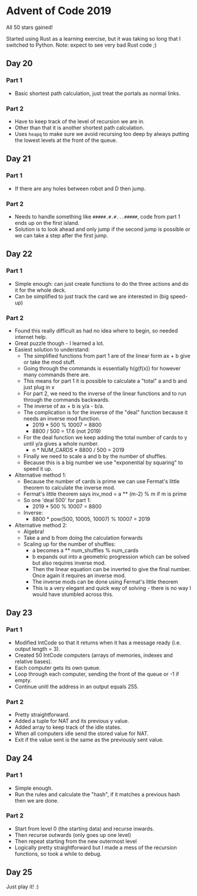 # Advent of Code 2019

All 50 stars gained!

Started using Rust as a learning exercise, but it was taking so long that I switched to Python.
Note: expect to see very bad Rust code ;)

## Day 20
### Part 1
* Basic shortest path calculation, just treat the portals as normal links.
### Part 2
* Have to keep track of the level of recursion we are in.
* Other than that it is another shortest path calculation.
* Uses `heapq` to make sure we avoid recursing too deep by always putting the lowest levels at the front of the queue.

## Day 21
### Part 1
* If there are any holes between robot and D then jump.
### Part 2
* Needs to handle something like `#####.#.#...#####`, code from part 1 ends up on the first island.
* Solution is to look ahead and only jump if the second jump is possible or we can take a step after the first jump.

## Day 22
### Part 1
* Simple enough: can just create functions to do the three actions and do it for the whole deck.
* Can be simplified to just track the card we are interested in (big speed-up)
### Part 2
* Found this really difficult as had no idea where to begin, so needed internet help. 
* Great puzzle though - I learned a lot.
* Easiest solution to understand:
    * The simplified functions from part 1 are of the linear form ax + b give or take the mod stuff.
    * Going through the commands is essentially h(g(f(x)) for however many commands there are.
    * This means for part 1 it is possible to calculate a "total" a and b and just plug in x
    * For part 2, we need to the inverse of the linear functions and to run through the commands backwards.
    * The inverse of ax + b is y/a - b/a.
    * The complication is for the inverse of the "deal" function because it needs an inverse mod function.
        * 2019 * 500 % 10007 = 8800
        * 8800 / 500 = 17.6 (not 2019)
    * For the deal function we keep adding the total number of cards to y until y/a gives a whole number.
        * n * NUM_CARDS * 8800 / 500 = 2019
    * Finally we need to scale a and b by the number of shuffles.
    * Because this is a big number we use "exponential by squaring" to speed it up.
* Alternative method 1:
    * Because the number of cards is prime we can use Fermat's little theorem to calculate the inverse mod.
    * Fermat's little theorem says inv_mod = a ** (m-2) % m if m is prime
    * So one 'deal 500' for part 1:
        * 2019 * 500 % 10007 = 8800
    * Inverse:
        * 8800 * pow(500, 10005, 10007) % 10007 = 2019
* Alternative method 2:
    * Algebra!
    * Take a and b from doing the calculation forwards
    * Scaling up for the number of shuffles:
        * a becomes a ** num_shuffles % num_cards
        * b expands out into a geometric progression which can be solved but also requires inverse mod.
        * Then the linear equation can be inverted to give the final number. Once again it requires an inverse mod.
        * The inverse mods can be done using Fermat's little theorem
        * This is a very elegant and quick way of solving - there is no way I would have stumbled across this.

## Day 23
### Part 1
* Modified IntCode so that it returns when it has a message ready (i.e. output length = 3).
* Created 50 IntCode computers (arrays of memories, indexes and relative bases).
* Each computer gets its own queue.
* Loop through each computer, sending the front of the queue or -1 if empty.
* Continue unitl the address in an output equals 255.

### Part 2
* Pretty straightforward.
* Added a tuple for NAT and its previous y value.
* Added array to keep track of the idle states.
* When all computers idle send the stored value for NAT.
* Exit if the value sent is the same as the previously sent value.

## Day 24
### Part 1
* Simple enough.
* Run the rules and calculate the "hash", if it matches a previous hash then we are done.

### Part 2
* Start from level 0 (the starting data) and recurse inwards.
* Then recurse outwards (only goes up one level)
* Then repeat starting from the new outermost level
* Logically pretty straightforward but I made a mess of the recursion functions, so took a while to debug.

## Day 25
Just play it!
:)